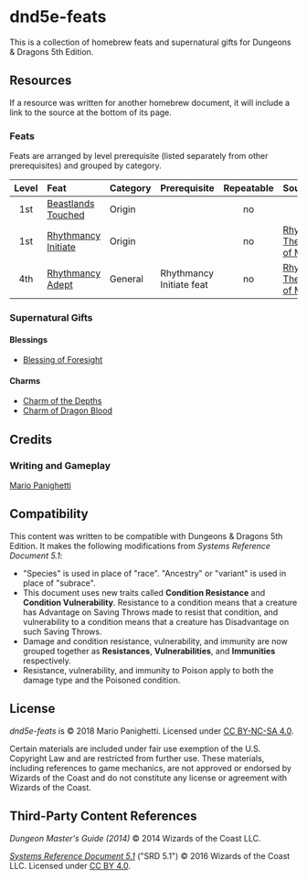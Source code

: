 # dnd5e-feats

This is a collection of homebrew feats and supernatural gifts for Dungeons & Dragons 5th Edition.

## Resources

If a resource was written for another homebrew document, it will include a link to the source at the bottom of its page.

### Feats

Feats are arranged by level prerequisite (listed separately from other prerequisites) and grouped by category.

| Level | Feat | Category | Prerequisite | Repeatable | Source |
|:-:|:-|:-|:-|:-:|:-|
| 1st | [Beastlands Touched](feats/origin-feats/beastlands-touched.md) | Origin | | no | |
| 1st | [Rhythmancy Initiate](feats/origin-feats/rhythmancy-initiate.md) | Origin | | no | [Rhythmancy: The Magic of Music](https://github.com/mpanighetti/dnd5e-rhythmancy) |
| 4th | [Rhythmancy Adept](feats/general-feats/rhythmancy-adept.md) | General | Rhythmancy Initiate feat | no | [Rhythmancy: The Magic of Music](https://github.com/mpanighetti/dnd5e-rhythmancy) |

### Supernatural Gifts

#### Blessings

- [Blessing of Foresight](supernatural-gifts/blessings/blessing-of-foresight.md)

#### Charms

- [Charm of the Depths](supernatural-gifts/charms/charm-of-the-depths.md)
- [Charm of Dragon Blood](supernatural-gifts/charms/charm-of-dragon-blood.md)

## Credits

### Writing and Gameplay

[Mario Panighetti](https://mario.panighetti.net)

## Compatibility

This content was written to be compatible with Dungeons & Dragons 5th Edition. It makes the following modifications from _Systems Reference Document 5.1_:

- "Species" is used in place of "race". "Ancestry" or "variant" is used in place of "subrace".
- This document uses new traits called **Condition Resistance** and **Condition Vulnerability**. Resistance to a condition means that a creature has Advantage on Saving Throws made to resist that condition, and vulnerability to a condition means that a creature has Disadvantage on such Saving Throws.
- Damage and condition resistance, vulnerability, and immunity are now grouped together as **Resistances**, **Vulnerabilities**, and **Immunities** respectively.
- Resistance, vulnerability, and immunity to Poison apply to both the damage type and the Poisoned condition.

## License

_dnd5e-feats_ is © 2018 Mario Panighetti. Licensed under [CC BY-NC-SA 4.0](https://creativecommons.org/licenses/by-nc-sa/4.0/legalcode).

Certain materials are included under fair use exemption of the U.S. Copyright Law and are restricted from further use. These materials, including references to game mechanics, are not approved or endorsed by Wizards of the Coast and do not constitute any license or agreement with Wizards of the Coast.

## Third-Party Content References

_Dungeon Master's Guide (2014)_ © 2014 Wizards of the Coast LLC.

_[Systems Reference Document 5.1](https://dnd.wizards.com/resources/systems-reference-document)_ ("SRD 5.1") © 2016 Wizards of the Coast LLC. Licensed under [CC BY 4.0](https://creativecommons.org/licenses/by/4.0/legalcode).
